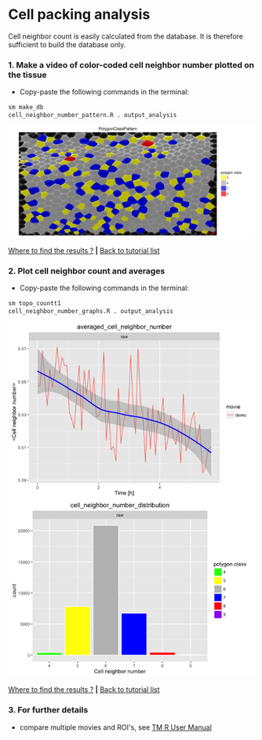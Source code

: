 
# Cell packing analysis

Cell neighbor count is easily calculated from the database. It is therefore sufficient to build the database only.


### 1. Make a video of color-coded cell neighbor number plotted on the tissue

* Copy-paste the following commands in the terminal:

```
sm make_db 
cell_neighbor_number_pattern.R . output_analysis
```

![](cell_packing_files/figure-html/cell_neighbor_number_pattern-1.png)

[Where to find the results ?](../tm_qs_example_data.md#4-look-at-the-results) **|** 
[Back to tutorial list](../tm_qs_example_data.md#3-select-the-analysis-you-are-interested-in)

### 2. Plot cell neighbor count and averages
* Copy-paste the following commands in the terminal:

```
sm topo_countt1 
cell_neighbor_number_graphs.R . output_analysis
```

![](cell_packing_files/figure-html/cell_neighbor_number_graphs-1.png)![](cell_packing_files/figure-html/cell_neighbor_number_graphs-2.png)

[Where to find the results ?](../tm_qs_example_data.md#4-look-at-the-results) **|** 
[Back to tutorial list](../tm_qs_example_data.md#3-select-the-analysis-you-are-interested-in)

### 3. For further details

* compare multiple movies and ROI's, see [TM R User Manual](https://mpicbg-scicomp.github.io/tissue_miner/tm_tutorial/R-tutorial.html#comparing-averaged-quantities-between-movies-and-rois)
